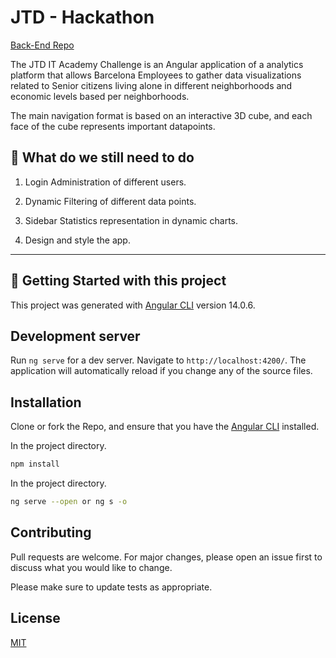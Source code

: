 # JTD - Hackathon

[Back-End Repo](https://github.com/nillozama/HackatonPersonas65) 

The JTD IT Academy Challenge is an Angular application of a analytics platform that allows Barcelona Employees to gather data visualizations related to Senior citizens living alone in different neighborhoods and economic levels based per neighborhoods.

The main navigation format is based on an interactive 3D cube, and each face of the cube represents important datapoints.


## :memo: **What do we still need to do**

1. Login Administration of different users.

2. Dynamic Filtering of different data points. 

3. Sidebar Statistics representation in dynamic charts.

4. Design and style the app.


---

## :seedling: **Getting Started with this project**

This project was generated with [Angular CLI](https://github.com/angular/angular-cli) version 14.0.6.

## Development server

Run `ng serve` for a dev server. Navigate to `http://localhost:4200/`. The application will automatically reload if you change any of the source files.

## Installation

Clone or fork the Repo, and ensure that you have the [Angular CLI](https://github.com/angular/angular-cli) installed.

In the project directory.

```bash
npm install
```

In the project directory.

```bash
ng serve --open or ng s -o
```

## Contributing

Pull requests are welcome. For major changes, please open an issue first to discuss what you would like to change.

Please make sure to update tests as appropriate.

## License

[MIT](https://choosealicense.com/licenses/mit/)